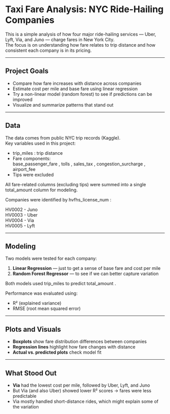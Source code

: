 # Taxi Fare Analysis: NYC Ride-Hailing Companies

This is a simple analysis of how four major ride-hailing services — Uber, Lyft, Via, and Juno — charge fares in New York City.  
The focus is on understanding how fare relates to trip distance and how consistent each company is in its pricing.

---

## Project Goals

- Compare how fare increases with distance across companies  
- Estimate cost per mile and base fare using linear regression  
- Try a non-linear model (random forest) to see if predictions can be improved  
- Visualize and summarize patterns that stand out

---

## Data

The data comes from public NYC trip records (Kaggle).  
Key variables used in this project:

-  trip_miles : trip distance  
- Fare components:  
   base_passenger_fare ,  tolls ,  sales_tax ,  congestion_surcharge ,  airport_fee   
- Tips were excluded

All fare-related columns (excluding tips) were summed into a single  total_amount  column for modeling.

Companies were identified by  hvfhs_license_num :

 HV0002 - Juno    
 HV0003 - Uber    
 HV0004 - Via     
 HV0005 - Lyft    

---

## Modeling

Two models were tested for each company:

1. **Linear Regression** — just to get a sense of base fare and cost per mile  
2. **Random Forest Regressor** — to see if we can better capture variation

Both models used  trip_miles  to predict  total_amount .

Performance was evaluated using:
- R² (explained variance)
- RMSE (root mean squared error)

---

## Plots and Visuals

- **Boxplots** show fare distribution differences between companies  
- **Regression lines** highlight how fare changes with distance  
- **Actual vs. predicted plots** check model fit

---

## What Stood Out

- **Via** had the lowest cost per mile, followed by Uber, Lyft, and Juno  
- But Via (and also Uber) showed lower R² scores → fares were less predictable  
- Via mostly handled short-distance rides, which might explain some of the variation

